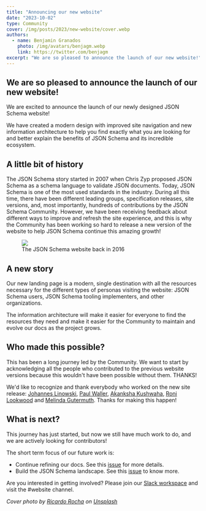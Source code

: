 ```yaml
---
title: "Announcing our new website"
date: "2023-10-02"
type: Community
cover: /img/posts/2023/new-website/cover.webp
authors:
  - name: Benjamin Granados
    photo: /img/avatars/benjagm.webp
    link: https://twitter.com/benjagm
excerpt: "We are so pleased to announce the launch of our new website!"
---
```


## We are so pleased to announce the launch of our new website!

We are excited to announce the launch of our newly designed JSON Schema website!

We have created a modern design with improved site navigation and new information architecture to help you find exactly what you are looking for and better explain the benefits of JSON Schema and its incredible ecosystem.

## A little bit of history

The JSON Schema story started in 2007 when Chris Zyp proposed JSON Schema as a schema language to validate JSON documents. Today, JSON Schema is one of the most used standards in the industry. During all this time, there have been different leading groups, specification releases, site versions, and, most importantly, hundreds of contributions by the JSON Schema Community. However, we have been receiving feedback about different ways to improve and refresh the site experience, and this is why the Community has been working so hard to release a new version of the website to help JSON Schema continue this amazing growth!

<figure className="mt-5">
  <img className="max-w-xs sm:max-w-md md:max-w-lg lg:max-w-xl xl:max-w-2xl mx-auto" src="/img/posts/2023/new-website/site-2016.webp"/>
    <figcaption className="mt-2 mb-10 text-sm text-center text-gray-500">The JSON Schema website back in 2016</figcaption>
</figure>

## A new story

Our new landing page is a modern, single destination with all the resources necessary for the different types of personas visiting the website: JSON Schema users, JSON Schema tooling implementers, and other organizations.

The information architecture will make it easier for everyone to find the resources they need and make it easier for the Community to maintain and evolve our docs as the project grows. 

## Who made this possible?

This has been a long journey led by the Community. We want to start by acknowledging all the people who contributed to the previous website versions because this wouldn't have been possible without them. THANKS!

We'd like to recognize and thank everybody who worked on the new site release: [Johannes Linowski](https://github.com/musemind), [Paul Waller](https://github.com/PaulWaller), [Akanksha Kushwaha](https://github.com/aku1310), [Roni Lookwood](https://github.com/mjgutermuth) and [Melinda Gutermuth](https://github.com/mjgutermuth). Thanks for making this happen!

## What is next?

This journey has just started, but now we still have much work to do, and we are actively looking for contributors!

The short term focus of our future work is:
- Continue refining our docs. See this [issue](https://github.com/json-schema-org/community/issues/421) for more details.
- Build the JSON Schema landscape. See this [issue](https://github.com/json-schema-org/community/issues/354) to know more.

Are you interested in getting involved?
Please join our [Slack workspace](https://json-schema.org/slack) and visit the #website channel.

_Cover photo by [Ricardo Rocha](https://unsplash.com/@rcrazy) on [Unsplash](https://unsplash.com/photos/nj1bqRzClq8)_
